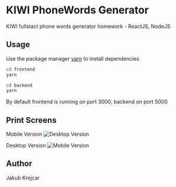 # KIWI PhoneWords Generator

KIWI fullstact phone words generator homework - ReactJS, NodeJS 

## Usage

Use the package manager [yarn](https://classic.yarnpkg.com/lang/en/docs/install/) to install dependencies.

```bash
cd frontend
yarn

cd backend
yarn
```
By default frontend is running on port 3000, backend on port 5000

## Print Screens
Mobile Version
![Desktop Version](https://www.linkpicture.com/q/kiwi_desktop.png)

Desktop Version
![Mobile Version](https://www.linkpicture.com/q/kiwi_mobile.png)


## Author
Jakub Krejcar